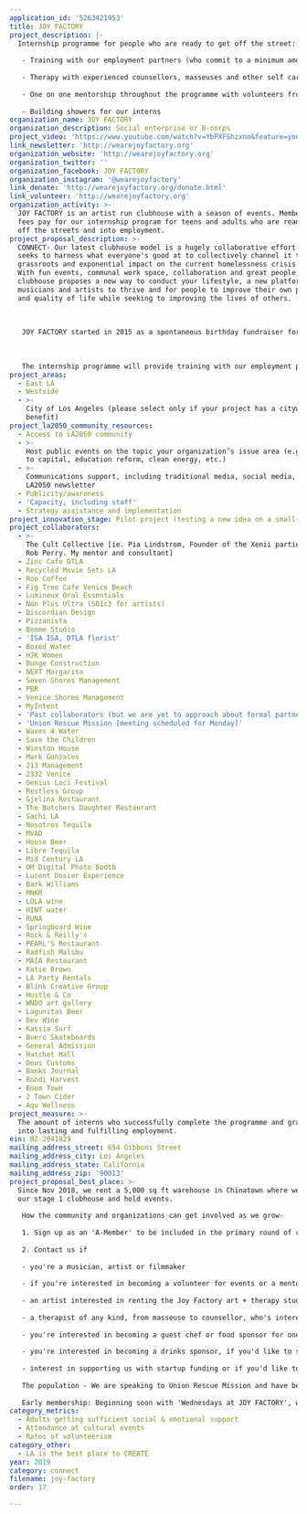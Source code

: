 ```yaml
---
application_id: '5263421953'
title: JOY FACTORY
project_description: |-
  Internship programme for people who are ready to get off the street:
   
   - Training with our employment partners (who commit to a minimum amount of hires per year)
   
   - Therapy with experienced counsellors, masseuses and other self care, confidence building therapists
   
   - One on one mentorship throughout the programme with volunteers from the clubhouse
   
   - Building showers for our interns
organization_name: JOY FACTORY
organization_description: Social enterprise or B-corps
project_video: 'https://www.youtube.com/watch?v=YbPXFShzxno&feature=youtu.be'
link_newsletter: 'http://wearejoyfactory.org'
organization_website: 'http://wearejoyfactory.org'
organization_twitter: ''
organization_facebook: JOY FACTORY
organization_instagram: '@wearejoyfactory'
link_donate: 'http://wearejoyfactory.org/donate.html'
link_volunteer: 'http://wearejoyfactory.org'
organization_activity: >-
  JOY FACTORY is an artist run clubhouse with a season of events. Membership
  fees pay for our internship program for teens and adults who are ready to get
  off the streets and into employment.
project_proposal_description: >-
  CONNECT- Our latest clubhouse model is a hugely collaborative effort which
  seeks to harness what everyone's good at to collectively channel it towards a
  grassroots and exponential impact on the current homelessness crisis in LA.
  With fun events, communal work space, collaboration and great people; our
  clubhouse proposes a new way to conduct your lifestyle, a new platform for
  musicians and artists to thrive and for people to improve their own purpose
  and quality of life while seeking to improving the lives of others.
   
   
   
   JOY FACTORY started in 2015 as a spontaneous birthday fundraiser for former BBC news journalist and Producer, Susannah Orchard to help rehabilitate Syrian refugee families. This first birthday festival brought 250 people all paying $45 which raised $8k for Save the Children to buy enough blankets to keep 900 Syrian families warm during the winter months in Lebanon. Since then, the fundraisers have been attended by up to 600 people and featured artists such as Conrad Sewell, Turbotito, Grizfolk, DJ Goldierocks, Restavrant, Puscie Jones, Henry Pope and many more, as well as live artists, art auctions, whisky and tequila sponsors, beer and wine, Pizzanista, Myintent and Photobooths. Our latest event raised $10k after expenses for Puerto Rico.
   
   
   
   The internship programme will provide training with our employment partners, therapy with trained professionals who have experience counseling people at this final stage of homelessness, and one on one mentorship throughout the programme with volunteers from the clubhouse. Candidates who are ready for this kind of internship will be nominated by our housing partners and will join the programme based on an assessment by our qualified counsellors. Interns who are successful in completing the programme will be supported into employment with one of our employment partners, who will have signed up for a minimum committment of hires per year.
project_areas:
  - East LA
  - Westside
  - >-
    City of Los Angeles (please select only if your project has a citywide
    benefit)
project_la2050_community_resources:
  - Access to LA2050 community
  - >-
    Host public events on the topic your organization’s issue area (e.g. access
    to capital, education reform, clean energy, etc.) 
  - >-
    Communications support, including traditional media, social media, and
    LA2050 newsletter
  - Publicity/awareness
  - 'Capacity, including staff'
  - Strategy assistance and implementation
project_innovation_stage: Pilot project (testing a new idea on a small scale to prove feasibility)
project_collaborators:
  - >-
    The Cult Collective [ie. Pia Lindstrom, Founder of the Xenii parties with
    Rob Perry. My mentor and consultant]
  - Zinc Cafe DTLA
  - Recycled Movie Sets LA
  - Roo Coffee
  - Fig Tree Cafe Venice Beach
  - Lumineux Oral Essentials
  - Non Plus Ultra (501c3 for artists)
  - Discordian Design
  - Pizzanista
  - Bomme Studio
  - 'ISA ISA, DTLA florist'
  - Boxed Water
  - HJK Women
  - Bunge Construction
  - NEXT Margarita
  - Seven Shores Management
  - PBR
  - Venice Shores Management
  - MyIntent
  - 'Past collaborators (but we are yet to approach about formal partnership):'
  - 'Union Rescue Mission [meeting scheduled for Monday]'
  - Waves 4 Water
  - Save the Children
  - Winston House
  - Mark Gonzales
  - 213 Management
  - 2332 Venice
  - Genius Loci Festival
  - Restless Group
  - Gjelina Restaurant
  - The Butchers Daughter Restaurant
  - Sachi LA
  - Nosotros Tequila
  - MVAD
  - House Beer
  - Libre Tequila
  - Mid Century LA
  - OM Digital Photo Booth
  - Lucent Dosier Experience
  - Bark Williams
  - MNKR
  - LOLA wine
  - HINT water
  - RUNA
  - Springboard Wine
  - Rock & Reilly's
  - PEARL'S Restaurant
  - Radfish Malibu
  - MAIA Restaurant
  - Katie Brown
  - LA Party Rentals
  - Blink Creative Group
  - Hustle & Co
  - WNDO art gallery
  - Lagunitas Beer
  - Bev Wine
  - Kassia Surf
  - Buero Skateboards
  - General Admission
  - Hatchet Hall
  - Deus Customs
  - Banks Journal
  - Bondi Harvest
  - Boom Town
  - 2 Town Cider
  - Aqu Wellness
project_measure: >-
  The amount of interns who successfully complete the programme and graduate
  into lasting and fulfilling employment.
ein: 82-2041829
mailing_address_street: 654 Gibbons Street
mailing_address_city: Los Angeles
mailing_address_state: California
mailing_address_zip: '90013'
project_proposal_best_place: >-
  Since Nov 2018, we rent a 5,000 sq ft warehouse in Chinatown where we house
  our stage 1 clubhouse and hold events.
   
   How the community and organizations can get involved as we grow-
   
   1. Sign up as an 'A-Member' to be included in the primary round of clubhouse memberships for $150 per 3 month calendar season for access to every 'Wednesdays at JOY FACTORY' event. This will include an art opening, movie night, Factory Forum talks, art closing and supper club if there's a fifth Wednesday. All events will include live music. The first 30 members to sign up will retain their primary A-membership rate for the entire year, while enjoying the more expensive X Member privileges for no extra charge, as we evolve to upgrade programming and facilities.
   
   2. Contact us if
   
   - you're a musician, artist or filmmaker
   
   - if you're interested in becoming a volunteer for events or a mentor
   
   - an artist interested in renting the Joy Factory art + therapy studio by the hour, with a 'first come first served' shared calendar and your own locker, or if you're an artist interested in volunteering as a mentor to one of our interns.
   
   - a therapist of any kind, from masseuse to counsellor, who's interested in renting the art + therapy studio for your own clients by the hour, with a 'first come first served' shared calendar and your own locker, or interest in volunteering pro-bono hours to our interns or to our clubhouse members in exchange for cheap rent.
   
   - you're interested in becoming a guest chef or food sponsor for one of our supper clubs.
   
   - you're interested in becoming a drinks sponsor, if you'd like to sponsor us in-kind or monetarily as a brand
   
   - interest in supporting us with startup funding or if you'd like to talk about investing in us
   
   The population - We are speaking to Union Rescue Mission and have been connected to Midnight Mission, Homeboy Industries, LA Conservation Core, Electronic Waste and others who we plan to speak with next week about how we best cater for the homelessness population. We plan to serve and mentor both underprivileged teenagers and adults.
   
   Early membership: Beginning soon with 'Wednesdays at JOY FACTORY', within the month you'll be able to enjoy an art opening, movie night, Factory Forum talks with cocktails and compelling speakers addressing possible solutions and providing research about the root of the homelessness crisis in LA. The 4th Wednesday will be the art closing, and for every month that has a 5th Wednesday, we'll have a supper club. All of these events will have a live music element and respect and support for new rising artists will be a big part of what we seek to do, giving a platform and consciously elevating everyone who performs at the clubhouse. Our full tiered membership model is below, and we'll be working towards this and increasing the itinerary and price packages of new memberships as we evolve.
category_metrics:
  - Adults getting sufficient social & emotional support
  - Attendance at cultural events
  - Rates of volunteerism
category_other:
  - LA is the best place to CREATE
year: 2019
category: connect
filename: joy-factory
order: 17

---
```


